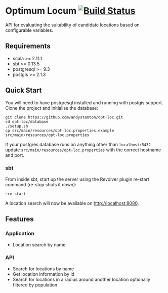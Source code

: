 # Optimum Locum [![Build Status](https://travis-ci.org/andystanton/opt-loc.svg?branch=master)](https://travis-ci.org/andystanton/opt-loc)

API for evaluating the suitability of candidate locations based on configurable variables.

## Requirements

* scala >= 2.11.1
* sbt >= 0.13.5
* postgresql >= 9.3
* postgis >= 2.1.3

## Quick Start

You will need to have postgresql installed and running with postgis support. Clone the project and initialise the database:

```
git clone https://github.com/andystanton/opt-loc.git
cd opt-loc/database
./setup.sh
cp src/main/resources/opt-loc.properties.example src/main/resources/opt-loc.properties
```

If your postgres database runs on anything other than ```localhost:5432``` update ```src/main/resources/opt-loc.properties``` with the correct hostname and port.

### sbt

From inside sbt, start up the server using the Revolver plugin re-start command (re-stop shuts it down):

```
~re-start
```

A location search will now be available on [http://localhost:8080](http://localhost:8080).

## Features

### Application

* Location search by name

### API

* Search for locations by name
* Get location information by id
* Search for locations in a radius around another location optionally filtered by population

